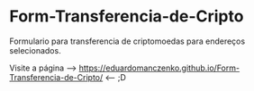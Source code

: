 # Form-Transferencia-de-Cripto
Formulario para transferencia de criptomoedas para endereços selecionados.

Visite a página --> https://eduardomanczenko.github.io/Form-Transferencia-de-Cripto/ <-- ;D
